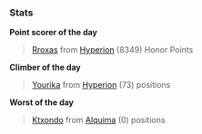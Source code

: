 

### Stats

**Point scorer of the day**
>[Rroxas](/#/character/Hyperion/481484) from [Hyperion](/#/ranking/Hyperion)  (8349) Honor Points


**Climber of the day**
>[Yourika](/#/character/Hyperion/628383) from [Hyperion](/#/ranking/Hyperion)  (73) positions


**Worst of the day**
>[Ktxondo](/#/character/Alquima/34654) from [Alquima](/#/ranking/Alquima)  (0) positions


